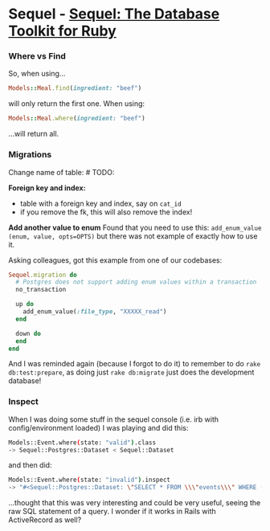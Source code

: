 # Sequel - [Sequel: The Database Toolkit for Ruby](http://sequel.jeremyevans.net/)

### Where vs Find
So, when using...
```ruby
Models::Meal.find(ingredient: "beef")
```
will only return the first one.
When using:
```ruby
Models::Meal.where(ingredient: "beef")
```
...will return all.

### Migrations
Change name of table: # TODO:

**Foreign key and index:**
- table with a foreign key and index, say on `cat_id`
- if you remove the fk, this will also remove the index!


**Add another value to enum**
Found that you need to use this:
`add_enum_value (enum, value, opts=OPTS)` but there was not example of exactly how to use it.

Asking colleagues, got this example from one of our codebases:

```ruby
Sequel.migration do
  # Postgres does not support adding enum values within a transaction
  no_transaction

  up do
    add_enum_value(:file_type, "XXXXX_read")
  end

  down do
  end
end
```

And I was reminded again (because I forgot to do it) to remember to do `rake db:test:prepare`, as doing just `rake db:migrate` just does the development database!


### Inspect
When I was doing some stuff in the sequel console (i.e. irb with config/environment loaded) I was playing and did this:
```bash
Models::Event.where(state: "valid").class
-> Sequel::Postgres::Dataset < Sequel::Dataset
```
and then did:
```bash
Models::Event.where(state: "invalid").inspect
-> "#<Sequel::Postgres::Dataset: \"SELECT * FROM \\\"events\\\" WHERE (\\\"state\\\" = 'invaid')\">"
```
...thought that this was very interesting and could be very useful, seeing the raw SQL statement of a query. I wonder if it works in Rails with ActiveRecord as well?
